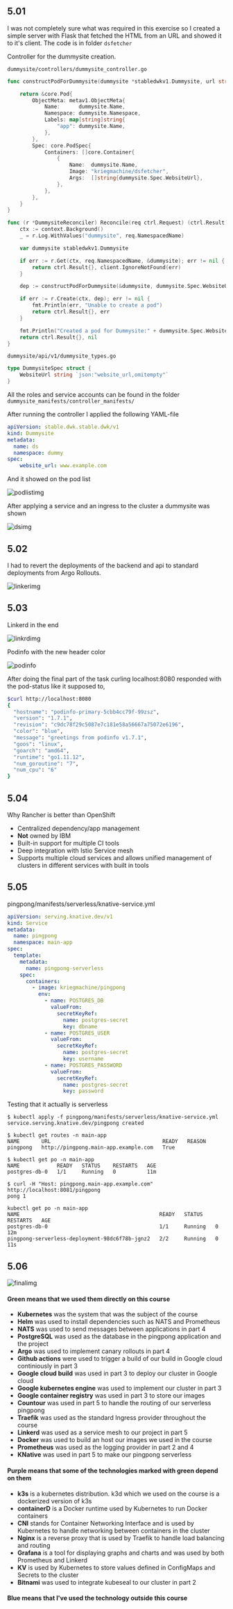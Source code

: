 ## 5.01

I was not completely sure what was required in this exercise so I created a simple server with Flask that fetched the HTML from an URL and showed it to it's client. The code is in folder `dsfetcher`

Controller for the dummysite creation.

`dummysite/controllers/dummysite_controller.go`
```go
func constructPodForDummysite(dummysite *stabledwkv1.Dummysite, url string) *core.Pod {

	return &core.Pod{
		ObjectMeta: metav1.ObjectMeta{
			Name:      dummysite.Name,
			Namespace: dummysite.Namespace,
			Labels: map[string]string{
				"app": dummysite.Name,
			},
		},
		Spec: core.PodSpec{
			Containers: []core.Container{
				{
					Name:  dummysite.Name,
					Image: "kriegmachine/dsfetcher",
					Args:  []string{dummysite.Spec.WebsiteUrl},
				},
			},
		},
	}
}

func (r *DummysiteReconciler) Reconcile(req ctrl.Request) (ctrl.Result, error) {
	ctx := context.Background()
	_ = r.Log.WithValues("dummysite", req.NamespacedName)

	var dummysite stabledwkv1.Dummysite

	if err := r.Get(ctx, req.NamespacedName, &dummysite); err != nil {
		return ctrl.Result{}, client.IgnoreNotFound(err)
	}

	dep := constructPodForDummysite(&dummysite, dummysite.Spec.WebsiteUrl)

	if err := r.Create(ctx, dep); err != nil {
		fmt.Println(err, "Unable to create a pod")
		return ctrl.Result{}, err
	}

	fmt.Println("Created a pod for Dummysite:" + dummysite.Spec.WebsiteUrl)
	return ctrl.Result{}, nil
}
```

`dummysite/api/v1/dummysite_types.go`

```go
type DummysiteSpec struct {
	WebsiteUrl string `json:"website_url,omitempty"`
}

```
All the roles and service accounts can be found in the folder `dummysite_manifests/controller_manifests/`

After running the controller I applied the following YAML-file

```yml
apiVersion: stable.dwk.stable.dwk/v1
kind: Dummysite
metadata:
  name: ds
  namespace: dummy
spec:
    website_url: www.example.com
```

And it showed on the pod list

![podlistimg](https://github.com/ConstantKrieg/DevOpsWithKubernetes-solutions/blob/master/exercises/images/5_01_1.jpg?raw=true)

After applying a service and an ingress to the cluster a dummysite was shown 

![dsimg](https://github.com/ConstantKrieg/DevOpsWithKubernetes-solutions/blob/master/exercises/images/5_01_2.jpg?raw=true)

## 5.02

I had to revert the deployments of the backend and api to standard deployments from Argo Rollouts. 

![linkerimg](https://github.com/ConstantKrieg/DevOpsWithKubernetes-solutions/blob/master/exercises/images/5_02.jpg?raw=true)


## 5.03


Linkerd in the end

![linkrdimg](https://github.com/ConstantKrieg/DevOpsWithKubernetes-solutions/blob/master/exercises/images/5_03.jpg?raw=true)


Podinfo with the new header color

![podinfo](https://github.com/ConstantKrieg/DevOpsWithKubernetes-solutions/blob/master/exercises/images/5_03_2.jpg?raw=true)

After doing the final part of the task curling localhost:8080 responded with the pod-status like it supposed to,

```bash
$curl http://localhost:8080
{
  "hostname": "podinfo-primary-5cbb4cc79f-99zsz",
  "version": "1.7.1",
  "revision": "c9dc78f29c5087e7c181e58a56667a75072e6196",
  "color": "blue",
  "message": "greetings from podinfo v1.7.1",
  "goos": "linux",
  "goarch": "amd64",
  "runtime": "go1.11.12",
  "num_goroutine": "7",
  "num_cpu": "6"
}
```

## 5.04

Why Rancher is better than OpenShift

- Centralized dependency/app management
- **Not** owned by IBM
- Built-in support for multiple CI tools
- Deep integration with Istio Service mesh
- Supports multiple cloud services and allows unified management of clusters in different services with built in tools

## 5.05

pingpong/manifests/serverless/knative-service.yml

```yml
apiVersion: serving.knative.dev/v1
kind: Service
metadata:
  name: pingpong
  namespace: main-app
spec:
  template:
    metadata:
      name: pingpong-serverless
    spec:
      containers:
        - image: kriegmachine/pingpong
          env:
            - name: POSTGRES_DB
              valueFrom:
                secretKeyRef:
                  name: postgres-secret
                  key: dbname
            - name: POSTGRES_USER
              valueFrom:
                secretKeyRef:
                  name: postgres-secret
                  key: username
            - name: POSTGRES_PASSWORD
              valueFrom:
                secretKeyRef:
                  name: postgres-secret
                  key: password
```

Testing that it actually is serverless

```console
$ kubectl apply -f pingpong/manifests/serverless/knative-service.yml 
service.serving.knative.dev/pingpong created

$ kubectl get routes -n main-app
NAME       URL                                    READY   REASON
pingpong   http://pingpong.main-app.example.com   True  

$ kubectl get po -n main-app
NAME            READY   STATUS    RESTARTS   AGE
postgres-db-0   1/1     Running   0          11m

$ curl -H "Host: pingpong.main-app.example.com" http://localhost:8081/pingpong
pong 1

kubectl get po -n main-app
NAME                                             READY   STATUS    RESTARTS   AGE
postgres-db-0                                    1/1     Running   0          12m
pingpong-serverless-deployment-98dc6f78b-jgnz2   2/2     Running   0          11s
```


## 5.06

![finalimg](https://github.com/ConstantKrieg/DevOpsWithKubernetes-solutions/blob/master/exercises/images/5_06.png?raw=true)

#### Green means that we used them directly on this course

- **Kubernetes** was the system that was the  subject of the course 
- **Helm** was used to install dependencies such as NATS and Prometheus 
- **NATS** was used to send messages between  applications in part 4 
- **PostgreSQL** was used as the database in the pingpong application and the project
- **Argo** was used to implement canary rollouts in part 4
- **Github actions** were used to trigger a build of our build in Google cloud continiously in part 3
- **Google cloud build** was used in part 3 to  deploy our cluster in Google cloud
- **Google kubernetes engine** was used to implement our cluster in part 3 
- **Google container registry** was used in part 3 to store our images 
- **Countour** was used in part 5 to handle the routing of our serverless pingpong
- **Traefik** was used as the standard Ingress provider throughout the course
- **Linkerd** was used as a service mesh to our project in part 5
- **Docker** was used to build an host our images we used in the course
- **Prometheus** was used as the logging provider in part 2 and 4
- **KNative** was used in part 5 to make our pingpong serverless
   

#### Purple means that some of the technologies marked with green depend on them

- **k3s** is a kubernetes distribution. k3d which we used on the course is a dockerized version of k3s
- **containerD** is a Docker runtime used by Kubernetes to run Docker containers
- **CNI** stands for Container Networking Interface and is used by Kubernetes to handle networking between containers in the cluster
- **Nginx** is a reverse proxy that is used by Traefik to handle load balancing and routing
- **Grafana** is a tool for displaying graphs and charts and was used by both Prometheus and Linkerd
- **KV** is used by Kubernetes to store values defined in ConfigMaps and Secrets to the cluster
- **Bitnami** was used to integrate kubeseal to our cluster in part 2
#### Blue means that I've used the technology outside this course